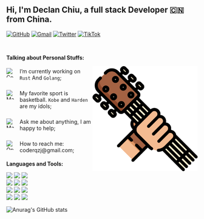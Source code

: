  <!-- My title -->
## Hi, I'm Declan Chiu, a full stack Developer 🇨🇳 from China.

<!-- My Social Platform -->

[![GitHub](https://img.shields.io/badge/github-%23121011.svg?style=for-the-badge&logo=github&logoColor=white)](https://github.com/declanchiu)
[![Gmail](https://img.shields.io/badge/Gmail-D14836?style=for-the-badge&logo=gmail&logoColor=white)](mailto:murillo.coderqzj@gmail.com)
[![Twitter](https://img.shields.io/badge/Twitter-%231DA1F2.svg?style=for-the-badge&logo=Twitter&logoColor=white)](https://twitter.com/_CoderQ)
[![TikTok](https://img.shields.io/badge/TikTok-%23000000.svg?style=for-the-badge&logo=TikTok&logoColor=white)](https://www.douyin.com/user/self?modal_id=7092365036609457423)

&nbsp;

<!-- Talking about me -->
**Talking about Personal Stuffs:**

<!-- Any image aligned to the right. Beware the width -->
<img width="55%" align="right" alt="Github" src="https://raw.githubusercontent.com/PlayGuitar-CoderQ-Sub/figure-bed/main/uPic/guitar (1).png" />

<p style="display: flex; padding: 5px 0">
  <img  style="margin-right: 10px" src="https://raw.githubusercontent.com/Tarikul-Islam-Anik/Animated-Fluent-Emojis/master/Emojis/Smilies/Cowboy%20Hat%20Face.png" alt="Cowboy Hat Face" width="25" height="25" />
  <span>I’m currently working on <code>Rust</code> And <code>Golang</code>;</span>
</p>
<p style="display: flex; padding: 5px 0">
  <img style="margin-right: 10px" src="https://raw.githubusercontent.com/Tarikul-Islam-Anik/Animated-Fluent-Emojis/master/Emojis/People%20with%20activities/Man%20Bouncing%20Ball%20Light%20Skin%20Tone.png" alt="Man Bouncing Ball Light Skin Tone" width="25" height="25" />
  <span>My favorite sport is basketball. <code>Kobe</code> and <code>Harden</code> are my idols;</span>
</p>
<p style="display: flex; padding: 5px 0">
  <img style="margin-right: 10px" src="https://raw.githubusercontent.com/Tarikul-Islam-Anik/Animated-Fluent-Emojis/master/Emojis/People%20with%20professions/Man%20Technologist%20Light%20Skin%20Tone.png" alt="Man Technologist Light Skin Tone" width="25" height="25" />
  <span>Ask me about anything, I am happy to help;</span>
</p>
<p style="display: flex; padding: 5px 0">
  <img style="margin-right: 10px" src="https://raw.githubusercontent.com/Tarikul-Islam-Anik/Animated-Fluent-Emojis/master/Emojis/Objects/Open%20Mailbox%20with%20Raised%20Flag.png" alt="Open Mailbox with Raised Flag" width="25" height="25" />
  <span>How to reach me: coderqzj@gmail.com;</span>
</p>

**Languages and Tools:**

<p style="width: 50%">
  <code><img width="10%" src="https://www.vectorlogo.zone/logos/java/java-ar21.svg"></code>
  <code><img width="10%" src="https://www.vectorlogo.zone/logos/kotlinlang/kotlinlang-ar21.svg"></code>
  <code><img width="10%" src="https://www.vectorlogo.zone/logos/android/android-ar21.svg"></code>
  <br />
  <code><img width="10%" src="https://www.vectorlogo.zone/logos/gradle/gradle-ar21.svg"></code>
  <code><img width="10%" src="https://www.vectorlogo.zone/logos/circleci/circleci-ar21.svg"></code>
  <code><img width="10%" src="https://www.vectorlogo.zone/logos/json/json-ar21.svg"></code>
  <br />
  <code><img width="10%" src="https://www.vectorlogo.zone/logos/mysql/mysql-ar21.svg"></code>
  <code><img width="10%" src="https://www.vectorlogo.zone/logos/sqlite/sqlite-ar21.svg"></code>
  <code><img width="10%" src="https://www.vectorlogo.zone/logos/firebase/firebase-ar21.svg"></code>
  <br />
  <code><img width="10%" src="https://www.vectorlogo.zone/logos/git-scm/git-scm-ar21.svg"></code>
  <code><img width="10%" src="https://www.vectorlogo.zone/logos/yaml/yaml-ar21.svg"></code>
  <code><img width="10%" src="https://www.vectorlogo.zone/logos/gnu_bash/gnu_bash-ar21.svg"></code>
</p>

 ![Anurag's GitHub stats](https://github-readme-stats.vercel.app/api?username=declanchiu&theme=aura&show_icons=true)

